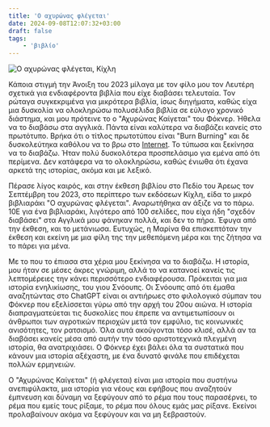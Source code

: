 ```yaml
---
title: 'Ο αχυρώνας φλέγεται'
date: 2024-09-08T12:07:32+03:00
draft: false
tags:
    - 'βιβλίο'
---
```


![Ο αχυρώνας φλέγεται, Κίχλη](../../images/o-axyronas-flegetai.jpg#center)

Κάποια στιγμή την Άνοιξη του 2023 μίλαγα με τον φίλο μου τον Λευτέρη σχετικά για ενδιαφέροντα βιβλία που είχε διαβάσει τελευταία. Τον ρώταγα συγκεκριμένα για μικρότερα βιβλία, ίσως διηγήματα, καθώς είχα μια δυσκολία να ολοκληρώσω πολυσέλιδα βιβλία σε εύλογο χρονικό διάστημα, και μου πρότεινε το ο "Αχυρώνας Καίγεται" του Φόκνερ. Ήθελα να το διαβάσω στα αγγλικά. Πάντα είναι καλύτερα να διαβάζει κανείς στο πρωτότυπο. Βρήκα ότι ο τίτλος πρωτοτύπου είναι "Burn Burning" και δε δυσκολεύτηκα καθόλου να το βρω στο [Internet](https://pdcrodas.webs.ull.es/naturalismo/FaulknerBarnBurning.pdf). Το τύπωσα και ξεκίνησα να το διαβάζω. Ήταν πολύ δυσκολότερα προσπελάσιμο για εμένα από ότι περίμενα. Δεν κατάφερα να το ολοκληρώσω, καθώς ένιωθα ότι έχανα αρκετά της ιστορίας, ακόμα και με λεξικό.

Πέρασε λίγος καιρός, και στην έκθεση βιβλίου στο Πεδίο του Άρεως τον Σεπτέμβρη του 2023, στο περίπτερο των εκδόσεων Κίχλη, είδα το μικρό βιβλιαράκι "Ο αχυρώνας φλέγεται". Αναρωτήθηκα αν άξιζε να το πάρω. 10Ε για ένα βιβλιαράκι, λιγότερο από 100 σελίδες, που είχα ήδη "σχεδόν διαβάσει" στα Αγγλικά μου φάνηκαν πολλά, και δεν το πήρα. Έφυγα από την έκθεση, και το μετάνιωσα. Ευτυχώς, η Μαρίνα θα επισκεπτόταν την έκθεση και εκείνη με μια φίλη της την μεθεπόμενη μέρα και της ζήτησα να το πάρει για μένα.

Με το που το έπιασα στα χέρια μου ξεκίνησα να το διαβάζω. Η ιστορία, μου ήταν σε μέσες άκρες γνώριμη, αλλά το να κατανοεί κανείς τις λεπτομέρειες την κάνει περισσότερο ενδιαφέρουσα. Πρόκειται για μια ιστορία ενηλικίωσης, του γιου Σνόουπς. Οι Σνόουπς από ότι έμαθα αναζητώντας στο ChatGPT είναι οι αντιήρωες στο φιλολογικό σύμπαν του Φόκνερ που εξελίσσεται γύρω από την αρχή του 20ου αιώνα. Η ιστορία διαπραγματεύεται τις δυσκολίες που έπρεπε να αντιμετωπίσουν οι άνθρωποι των αγροτικών περιοχών μετά τον εμφύλιο, τις κοινωνικές ανισότητες, τον ρατσισμό. Όλα αυτά ακούγονται τόσο κλισέ, αλλά αν τα διαβάσει κανείς μέσα από αυτήν την τόσο αριστοτεχνικά πλεγμένη ιστορία, θα ανατριχιάσει. Ο Φόκνερ έχει βάλει όλα τα συστατικά που κάνουν μια ιστορία αξέχαστη, με ένα δυνατό φινάλε που επιδέχεται πολλών ερμηνειών.

Ο "Αχυρώνας Καίγεται" (ή φλέγεται) είναι μια ιστορία που συστήνω ανεπιφύλακτα, μια ιστορία για νέους και εφήβους που αναζητούν έμπνευση και δύναμη να ξεφύγουν από το ρέμα που τους παρασέρνει, το ρέμα που εμείς τους ρίξαμε, το ρέμα που όλους εμάς μας ρίξανε. Εκείνοι προλαβαίνουν ακόμα να ξεφύγουν και να μη ξεβραστούν.

